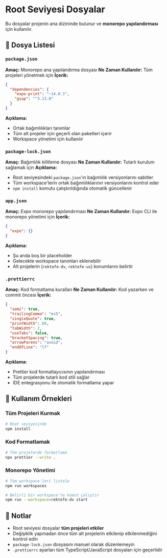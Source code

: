 # Root Seviyesi Dosyalar

Bu dosyalar projenin ana dizininde bulunur ve **monorepo yapılandırması** için kullanılır.

## 📁 Dosya Listesi

### `package.json`
**Amaç:** Monorepo ana yapılandırma dosyası
**Ne Zaman Kullanılır:** Tüm projeleri yönetmek için
**İçerik:**
```json
{
  "dependencies": {
    "expo-print": "~14.0.3",
    "gsap": "^3.13.0"
  }
}
```
**Açıklama:** 
- Ortak bağımlılıkları tanımlar
- Tüm alt projeler için geçerli olan paketleri içerir
- Workspace yönetimi için kullanılır

### `package-lock.json`
**Amaç:** Bağımlılık kilitleme dosyası
**Ne Zaman Kullanılır:** Tutarlı kurulum sağlamak için
**Açıklama:**
- Root seviyesindeki `package.json`'ın bağımlılık versiyonlarını sabitler
- Tüm workspace'lerin ortak bağımlılıklarının versiyonlarını kontrol eder
- `npm install` komutu çalıştırıldığında otomatik güncellenir

### `app.json`
**Amaç:** Expo monorepo yapılandırması
**Ne Zaman Kullanılır:** Expo CLI ile monorepo yönetimi için
**İçerik:**
```json
{
  "expo": {}
}
```
**Açıklama:**
- Şu anda boş bir placeholder
- Gelecekte workspace tanımları eklenebilir
- Alt projelerin (`rektefe-dv`, `rektefe-us`) konumlarını belirtir

### `.prettierrc`
**Amaç:** Kod formatlama kuralları
**Ne Zaman Kullanılır:** Kod yazarken ve commit öncesi
**İçerik:**
```json
{
  "semi": true,
  "trailingComma": "es5",
  "singleQuote": true,
  "printWidth": 80,
  "tabWidth": 2,
  "useTabs": false,
  "bracketSpacing": true,
  "arrowParens": "avoid",
  "endOfLine": "lf"
}
```
**Açıklama:**
- Prettier kod formatlayıcısının yapılandırması
- Tüm projelerde tutarlı kod stili sağlar
- IDE entegrasyonu ile otomatik formatlama yapar

## 🔧 Kullanım Örnekleri

### Tüm Projeleri Kurmak
```bash
# Root seviyesinde
npm install
```

### Kod Formatlamak
```bash
# Tüm projelerde formatlama
npx prettier --write .
```

### Monorepo Yönetimi
```bash
# Tüm workspace'leri listele
npm run workspaces

# Belirli bir workspace'te komut çalıştır
npm run --workspace=rektefe-dv start
```

## 📝 Notlar

- Root seviyesi dosyalar **tüm projeleri etkiler**
- Değişiklik yapmadan önce tüm alt projelerin etkilenip etkilenmediğini kontrol edin
- `package-lock.json` dosyasını manuel olarak düzenlemeyin
- `.prettierrc` ayarları tüm TypeScript/JavaScript dosyaları için geçerlidir
